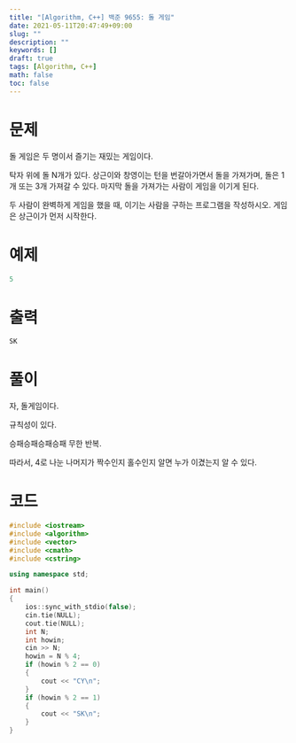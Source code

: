 ```yaml
---
title: "[Algorithm, C++] 백준 9655: 돌 게임"
date: 2021-05-11T20:47:49+09:00
slug: ""
description: ""
keywords: []
draft: true
tags: [Algorithm, C++]
math: false
toc: false
---
```

# 문제

돌 게임은 두 명이서 즐기는 재밌는 게임이다.

탁자 위에 돌 N개가 있다. 상근이와 창영이는 턴을 번갈아가면서 돌을 가져가며, 돌은 1개 또는 3개 가져갈 수 있다. 마지막 돌을 가져가는 사람이 게임을 이기게 된다.

두 사람이 완벽하게 게임을 했을 때, 이기는 사람을 구하는 프로그램을 작성하시오. 게임은 상근이가 먼저 시작한다.

# 예제

```cpp
5
```

# 출력

```cpp
SK
```

# 풀이

자, 돌게임이다.

규칙성이 있다.

승패승패승패승패 무한 반복.

따라서, 4로 나눈 나머지가 짝수인지 홀수인지 알면 누가 이겼는지 알 수 있다.

# 코드

```cpp
#include <iostream>
#include <algorithm>
#include <vector>
#include <cmath>
#include <cstring>

using namespace std;

int main()
{
	ios::sync_with_stdio(false);
	cin.tie(NULL);
	cout.tie(NULL);
	int N;
	int howin;
	cin >> N;
	howin = N % 4;
	if (howin % 2 == 0)
	{
		cout << "CY\n";
	}
	if (howin % 2 == 1)
	{
		cout << "SK\n";
	}
}
```
